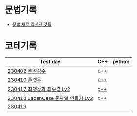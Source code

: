 # 문법기록
- [문법 새로 알게된 것들](https://github.com/leggiero-crescendo/coding-test/issues)

# 코테기록
|Test day|C++|python|
|----------------|-----|-----|
|[230402 추억점수](./CPP/추억점수.md)|[c++](./CPP/추억점수.cpp)||
|[230410 폰켓몬](https://school.programmers.co.kr/learn/courses/30/lessons/1845)|[c++](./CPP/폰켓몬.cpp)||
|[230417 최댓값과 최솟값 Lv2](https://school.programmers.co.kr/learn/courses/30/lessons/12939?language=cpp)|[c++](./CPP/최댓값과최솟값.cpp)||
|[230418 JadenCase 문자열 만들기 Lv2](https://school.programmers.co.kr/learn/courses/30/lessons/12951?language=cpp)|[c++](./CPP/JadenCase.cpp)||
|[230419]()|||
